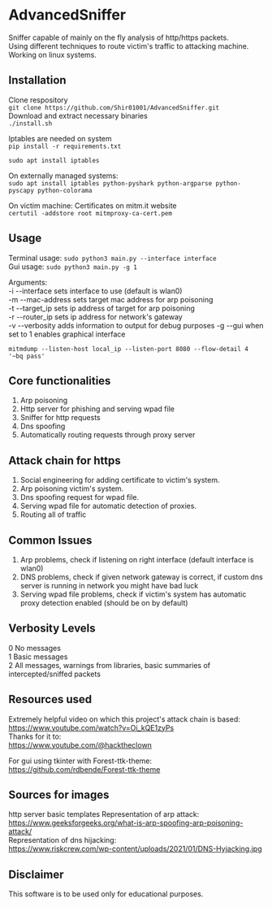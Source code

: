 # AdvancedSniffer
Sniffer capable of mainly on the fly analysis of http/https packets.  
Using different techniques to route victim's traffic to attacking machine.  
Working on linux systems.
## Installation
Clone respository  
```git clone https://github.com/Shir01001/AdvancedSniffer.git```  
Download and extract necessary binaries  
```./install.sh```

Iptables are needed on system  
```pip install -r requirements.txt```  

    sudo apt install iptables

On externally managed systems:  
```sudo apt install iptables python-pyshark python-argparse python-pyscapy python-colorama```

On victim machine:
Certificates on mitm.it website  
```certutil -addstore root mitmproxy-ca-cert.pem```

## Usage
  
Terminal usage:
```sudo python3 main.py --interface interface```  
Gui usage:
```sudo python3 main.py -g 1```


Arguments:  
-i --interface sets interface to use (default is wlan0)  
-m --mac-address sets target mac address for arp poisoning  
-t --target_ip sets ip address of target for arp poisoning  
-r --router_ip sets ip address for network's gateway  
-v --verbosity adds information to output for debug purposes
-g --gui when set to 1 enables graphical interface

    mitmdump --listen-host local_ip --listen-port 8080 --flow-detail 4 '~bq pass'

## Core functionalities
1. Arp poisoning
2. Http server for phishing and serving wpad file
3. Sniffer for http requests
4. Dns spoofing
5. Automatically routing requests through proxy server

## Attack chain for https
1. Social engineering for adding certificate to victim's system.
2. Arp poisoning victim's system.
3. Dns spoofing request for wpad file.
4. Serving wpad file for automatic detection of proxies.
5. Routing all of traffic 

## Common Issues
1. Arp problems, check if listening on right interface (default interface is wlan0)
2. DNS problems, check if given network gateway is correct, if custom dns server is running in network you might have bad luck
3. Serving wpad file problems, check if victim's system has automatic proxy detection enabled (should be on by default)

## Verbosity Levels
0 No messages  
1 Basic messages  
2 All messages, warnings from libraries, basic summaries of intercepted/sniffed packets

## Resources used
Extremely helpful video on which this project's attack chain is based:  
https://www.youtube.com/watch?v=Oi_kQE1zyPs  
Thanks for it to:  
https://www.youtube.com/@hacktheclown

For gui using tkinter with Forest-ttk-theme:  
https://github.com/rdbende/Forest-ttk-theme
## Sources for images
http server basic templates
Representation of arp attack:  
https://www.geeksforgeeks.org/what-is-arp-spoofing-arp-poisoning-attack/  
Representation of dns hijacking:  
https://www.riskcrew.com/wp-content/uploads/2021/01/DNS-Hyjacking.jpg

## Disclaimer
This software is to be used only for educational purposes.

